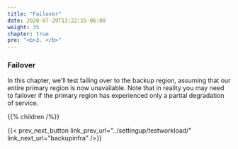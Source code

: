 ```yaml
---
title: "Failover"
date: 2020-07-29T13:22:15-06:00
weight: 35
chapter: true
pre: "<b>3. </b>"
---
```


### Failover

In this chapter, we'll test failing over to the backup region, assuming that our entire primary region is now unavailable.  Note that in reality you may need to failover if the primary region has experienced only a partial degradation of service.

{{% children /%}}

{{< prev_next_button link_prev_url="../settingup/testworkload/" link_next_url="backupinfra" />}}